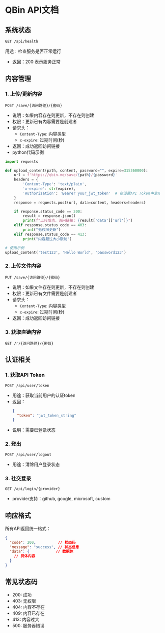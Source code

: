 # QBin API文档

## 系统状态
```http
GET /api/health
```
用途：检查服务是否正常运行
- 返回：200 表示服务正常

## 内容管理

### 1. 上传/更新内容
```http
POST /save/{访问路径}/{密码}
```
- 说明：如果内容存在则更新，不存在则创建
- 权限：更新已有内容需要是创建者
- 请求头：
  - `Content-Type`: 内容类型
  - `x-expire`: 过期时间(秒)
- 返回：成功返回访问链接
- python代码示例
```python
import requests

def upload_content(path, content, password="", expire=315360000):
    url = f'https://qbin.me/save/{path}/{password}'
    headers = {
        'Content-Type': 'text/plain',
        'x-expire': str(expire),
        'Authorization': 'Bearer your_jwt_token'  # 在设置API Token中生成获取
    }
    response = requests.post(url, data=content, headers=headers)

    if response.status_code == 200:
        result = response.json()
        print(f"上传成功，访问链接: {result['data']['url']}")
    elif response.status_code == 403:
        print("无权限更新")
    elif response.status_code == 413:
        print("内容超过大小限制")

# 使用示例
upload_content('test123', 'Hello World', 'password123')
```

### 2. 上传文件内容 
```http
PUT /save/{访问路径}/{密码}
```
- 说明：如果文件存在则更新，不存在则创建
- 权限：更新已有文件需要是创建者
- 请求头：
  - `Content-Type`: 内容类型
  - `x-expire`: 过期时间(秒)
- 返回：成功返回访问链接

### 3. 获取直链内容
```http
GET /r/{访问路径}/{密码}
```

## 认证相关

### 1. 获取API Token
```http
POST /api/user/token
```
- 用途：获取当前用户的认证token
- 返回：
  ```json
  {
    "token": "jwt_token_string"
  }
  ```
- 说明：需要已登录状态

### 2. 登出
```http
POST /api/user/logout
```
- 用途：清除用户登录状态

### 3. 社交登录
```http
GET /api/login/{provider}
```
- provider支持：github, google, microsoft, custom

## 响应格式
所有API返回统一格式：
```json
{
  "code": 200,          // 状态码
  "message": "success", // 状态信息
  "data": {            // 数据体
    // 具体内容
  }
}
```

## 常见状态码
- 200: 成功
- 403: 无权限
- 404: 内容不存在
- 409: 内容已存在
- 413: 内容过大
- 500: 服务器错误
